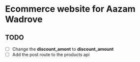 # Ecommerce website for Aazam Wadrove

## TODO

- [ ] Change the **discount_amont** to **discount_amount**
- [ ] Add the post route to the products api
